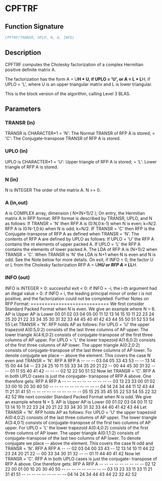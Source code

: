 # CPFTRF

## Function Signature

```fortran
CPFTRF(TRANSR, UPLO, N, A, INFO)
```

## Description


 CPFTRF computes the Cholesky factorization of a complex Hermitian
 positive definite matrix A.

 The factorization has the form
    A = U**H * U,  if UPLO = 'U', or
    A = L  * L**H,  if UPLO = 'L',
 where U is an upper triangular matrix and L is lower triangular.

 This is the block version of the algorithm, calling Level 3 BLAS.

## Parameters

### TRANSR (in)

TRANSR is CHARACTER*1 = 'N': The Normal TRANSR of RFP A is stored; = 'C': The Conjugate-transpose TRANSR of RFP A is stored.

### UPLO (in)

UPLO is CHARACTER*1 = 'U': Upper triangle of RFP A is stored; = 'L': Lower triangle of RFP A is stored.

### N (in)

N is INTEGER The order of the matrix A. N >= 0.

### A (in,out)

A is COMPLEX array, dimension ( N*(N+1)/2 ); On entry, the Hermitian matrix A in RFP format. RFP format is described by TRANSR, UPLO, and N as follows: If TRANSR = 'N' then RFP A is (0:N,0:k-1) when N is even; k=N/2. RFP A is (0:N-1,0:k) when N is odd; k=N/2. IF TRANSR = 'C' then RFP is the Conjugate-transpose of RFP A as defined when TRANSR = 'N'. The contents of RFP A are defined by UPLO as follows: If UPLO = 'U' the RFP A contains the nt elements of upper packed A. If UPLO = 'L' the RFP A contains the elements of lower packed A. The LDA of RFP A is (N+1)/2 when TRANSR = 'C'. When TRANSR is 'N' the LDA is N+1 when N is even and N is odd. See the Note below for more details. On exit, if INFO = 0, the factor U or L from the Cholesky factorization RFP A = U**H*U or RFP A = L*L**H.

### INFO (out)

INFO is INTEGER = 0: successful exit < 0: if INFO = -i, the i-th argument had an illegal value > 0: if INFO = i, the leading principal minor of order i is not positive, and the factorization could not be completed. Further Notes on RFP Format: ============================ We first consider Standard Packed Format when N is even. We give an example where N = 6. AP is Upper AP is Lower 00 01 02 03 04 05 00 11 12 13 14 15 10 11 22 23 24 25 20 21 22 33 34 35 30 31 32 33 44 45 40 41 42 43 44 55 50 51 52 53 54 55 Let TRANSR = 'N'. RFP holds AP as follows: For UPLO = 'U' the upper trapezoid A(0:5,0:2) consists of the last three columns of AP upper. The lower triangle A(4:6,0:2) consists of conjugate-transpose of the first three columns of AP upper. For UPLO = 'L' the lower trapezoid A(1:6,0:2) consists of the first three columns of AP lower. The upper triangle A(0:2,0:2) consists of conjugate-transpose of the last three columns of AP lower. To denote conjugate we place -- above the element. This covers the case N even and TRANSR = 'N'. RFP A RFP A -- -- -- 03 04 05 33 43 53 -- -- 13 14 15 00 44 54 -- 23 24 25 10 11 55 33 34 35 20 21 22 -- 00 44 45 30 31 32 -- -- 01 11 55 40 41 42 -- -- -- 02 12 22 50 51 52 Now let TRANSR = 'C'. RFP A in both UPLO cases is just the conjugate- transpose of RFP A above. One therefore gets: RFP A RFP A -- -- -- -- -- -- -- -- -- -- 03 13 23 33 00 01 02 33 00 10 20 30 40 50 -- -- -- -- -- -- -- -- -- -- 04 14 24 34 44 11 12 43 44 11 21 31 41 51 -- -- -- -- -- -- -- -- -- -- 05 15 25 35 45 55 22 53 54 55 22 32 42 52 We next consider Standard Packed Format when N is odd. We give an example where N = 5. AP is Upper AP is Lower 00 01 02 03 04 00 11 12 13 14 10 11 22 23 24 20 21 22 33 34 30 31 32 33 44 40 41 42 43 44 Let TRANSR = 'N'. RFP holds AP as follows: For UPLO = 'U' the upper trapezoid A(0:4,0:2) consists of the last three columns of AP upper. The lower triangle A(3:4,0:1) consists of conjugate-transpose of the first two columns of AP upper. For UPLO = 'L' the lower trapezoid A(0:4,0:2) consists of the first three columns of AP lower. The upper triangle A(0:1,1:2) consists of conjugate-transpose of the last two columns of AP lower. To denote conjugate we place -- above the element. This covers the case N odd and TRANSR = 'N'. RFP A RFP A -- -- 02 03 04 00 33 43 -- 12 13 14 10 11 44 22 23 24 20 21 22 -- 00 33 34 30 31 32 -- -- 01 11 44 40 41 42 Now let TRANSR = 'C'. RFP A in both UPLO cases is just the conjugate- transpose of RFP A above. One therefore gets: RFP A RFP A -- -- -- -- -- -- -- -- -- 02 12 22 00 01 00 10 20 30 40 50 -- -- -- -- -- -- -- -- -- 03 13 23 33 11 33 11 21 31 41 51 -- -- -- -- -- -- -- -- -- 04 14 24 34 44 43 44 22 32 42 52

